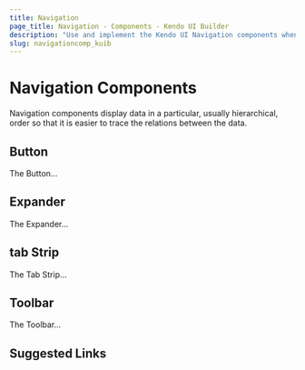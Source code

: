 ```yaml
---
title: Navigation
page_title: Navigation - Components - Kendo UI Builder
description: "Use and implement the Kendo UI Navigation components when working with the Kendo UI Builder tool for creating and managing Angular and AngularJS-based web applications."
slug: navigationcomp_kuib
---
```


# Navigation Components

Navigation components display data in a particular, usually hierarchical, order so that it is easier to trace the relations between the data.

## Button

The Button...

<!-- screen -->

## Expander

The Expander...

<!-- screen -->

## tab Strip

The Tab Strip...

<!-- screen -->

## Toolbar

The Toolbar...

<!-- screen -->

## Suggested Links
